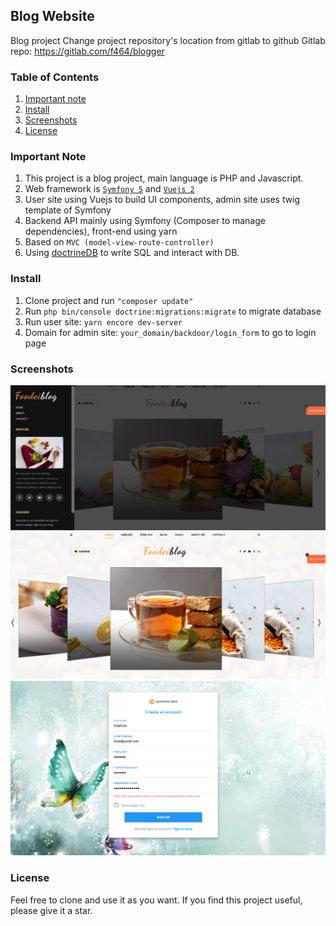 ## Blog Website
Blog project
Change project repository's location from gitlab to github
Gitlab repo: https://gitlab.com/f464/blogger

### Table of Contents
1. [Important note](https://github.com/nnson0310/My_blog#important-note)
2. [Install](https://github.com/nnson0310/My_blog#install)
3. [Screenshots](https://github.com/nnson0310/My_blog#screenshots)
4. [License](https://github.com/nnson0310/My_blog#license)

### Important Note
1. This project is a blog project, main language is PHP and Javascript.
2. Web framework is [`Symfony 5`](https://symfony.com/5) and [`Vuejs 2`](https://vuejs.org/)
3. User site using Vuejs to build UI components, admin site uses twig template of Symfony
4. Backend API mainly using Symfony (Composer to manage dependencies), front-end using yarn
5. Based on `MVC (model-view-route-controller)`
6. Using [doctrineDB](https://www.doctrine-project.org/) to write SQL and interact with DB.

### Install
1. Clone project and run `"composer update"`
2. Run `php bin/console doctrine:migrations:migrate` to migrate database 
2. Run user site: `yarn encore dev-server`
3. Domain for admin site: `your_domain/backdoor/login_form` to go to login page

### Screenshots
![user-site1](https://github.com/nnson0310/My_blog/blob/develop/screenshots/user1.png)
![user-site2](https://github.com/nnson0310/My_blog/blob/develop/screenshots/user2.png)
![admin-site1](https://github.com/nnson0310/My_blog/blob/develop/screenshots/admin1.png)


### License
Feel free to clone and use it as you want. If you find this project useful, please give it a star.
